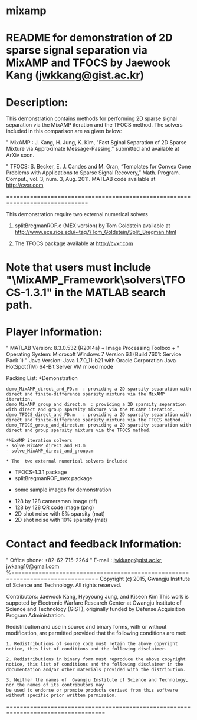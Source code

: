 # mixamp
README for demonstration of 2D sparse signal separation via MixAMP and TFOCS
by Jaewook Kang (jwkkang@gist.ac.kr) 
=============================================================

Description: 
=========================================================================
 This demonstration contains methods for performing 2D sparse signal separation 
 via the MixAMP iteration and the TFOCS method.
 The solvers included in this comparison are as given below:

"	MixAMP : J. Kang, H. Jung, K. Kim, "Fast Sginal Separation of 2D Sparse Mixture 
          via Approximate Message-Passing," submitted and available at ArXiv soon.
          
"	TFOCS: S. Becker, E. J. Candes and M. Gran, “Templates for Convex Cone
         Problems with Applications to Sparse Signal Recovery,” Math. Program.
         Comput., vol. 3, num. 3, Aug. 2011. MATLAB code available
         at http://cvxr.com
         
==============================================================================

This demonstration require two external numerical solvers

1) splitBregmanROF.c (MEX version) by Tom Goldstein
available at http://www.ece.rice.edu/~tag7/Tom_Goldstein/Split_Bregman.html 

2) The TFOCS package 
available at http://cvxr.com

Note that users must include "\MixAMP_Framework\solvers\TFOCS-1.3.1" in the MATLAB
search path. 
===============================================================================

Player Information:
=====================
"	MATLAB Version: 8.3.0.532 (R2014a) + Image Processing Toolbox + 
"	Operating System: Microsoft Windows 7 Version 6.1 (Build 7601: Service Pack 1)
"	Java Version: Java 1.7.0_11-b21 with Oracle Corporation Java HotSpot(TM) 64-Bit Server VM mixed mode

Packing List: 
  *Demonstration
  
 	demo_MixAMP_direct_and_FD.m  : providing a 2D sparsity separation with direct and finite-difference sparsity mixture via the MixAMP iteration.
 	demo_MixAMP_group_and_direct.m  : providing a 2D sparsity separation with direct and group sparsity mixture via the MixAMP iteration.
 	demo_TFOCS_direct_and_FD.m   : providing a 2D sparsity separation with direct and finite-difference sparsity mixture via the TFOCS method.
 	demo_TFOCS_group_and_direct.m: providing a 2D sparsity separation with direct and group sparsity mixture via the TFOCS method.
 	
 	*MixAMP iteration solvers
 	- solve_MixAMP_direct_and_FD.m
 	- solve_MixAMP_direct_and_group.m
 	
 	* The  two external numerical solvers included
  - TFOCS-1.3.1 package
  - splitBregmanROF_mex package
  
  * some sample images for demonstration
  - 128 by 128 cameraman image (tif)
  - 128 by 128 QR code image   (png)
  - 2D shot noise with 5% sparsity  (mat)
  - 2D shot noise with 10% sparsity (mat)
  
Contact and feedback Information:
=================================
"	Office phone: +82-62-715-2264
"	E-mail      :  jwkkang@gist.ac.kr, jwkang10@gmail.com
%===============================================================================
Copyright (c) 2015, Gwangju Institute of Science and Technology.
All rights reserved.

Contributors: Jaewook Kang, Hyoyoung Jung, and Kiseon Kim
This work is suppoted by  Electronic Warfare Research Center
at Gwangju Institute of Science and Technology (GIST),
originally funded by Defense Acquisition Program Administration.

Redistribution and use in source and binary forms, with or without 
modification, are permitted provided that the following conditions are
met:

	1. Redistributions of source code must retain the above copyright
	notice, this list of conditions and the following disclaimer.

	2. Redistributions in binary form must reproduce the above copyright
	notice, this list of conditions and the following disclaimer in the
	documentation and/or other materials provided with the distribution.

	3. Neither the names of  Gwangju Institute of Science and Technology, 
	nor the names of its contributors may
	be used to endorse or promote products derived from this software
	without specific prior written permission.

===================================================================================




      

